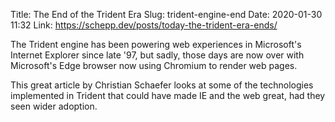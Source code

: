 Title: The End of the Trident Era
Slug: trident-engine-end
Date: 2020-01-30 11:32
Link: https://schepp.dev/posts/today-the-trident-era-ends/

The Trident engine has been powering web experiences in Microsoft's Internet Explorer since late '97, but sadly, those days are now over with Microsoft's Edge browser now using Chromium to render web pages.

This great article by Christian Schaefer looks at some of the technologies implemented in Trident that could have made IE and the web great, had they seen wider adoption.
